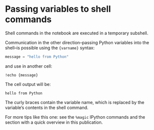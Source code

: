 # Passing variables to shell commands

Shell commands in the notebook are executed in a temporary subshell.

Communication in the other direction–passing Python variables into the shell–is possible using the `{varname}` syntax:

```python
message = "hello from Python"
```

and use in another cell:
```
!echo {message}
```

The cell output will be:

`hello from Python`

The curly braces contain the variable name, which is replaced by the variable’s contents in the shell command.

For more tips like this one: see the `%magic` IPython commands and the section with a quick overview in this publication.


